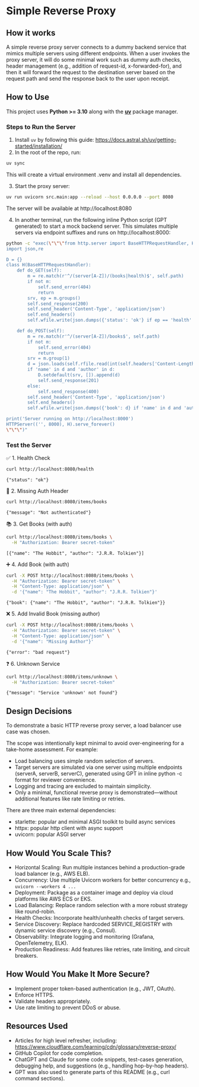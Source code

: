 # Simple Reverse Proxy

## How it works
A simple reverse proxy server connects to a dummy backend service that mimics multiple servers using different endpoints. When a user invokes the proxy server, it will do some minimal work such as dummy auth checks, header management (e.g., addition of request-id, x-forwarded-for), and then it will forward the request to the destination server based on the request path and send the response back to the user upon receipt.

## How to Use

This project uses **Python >= 3.10** along with the **[uv](https://docs.astral.sh/uv/)** package manager.

### Steps to Run the Server

1. Install `uv` by following this guide: https://docs.astral.sh/uv/getting-started/installation/
2. In the root of the repo, run:  
```bash
uv sync
```

This will create a virtual environment .venv and install all dependencies.

3. Start the proxy server:
```bash
uv run uvicorn src.main:app --reload --host 0.0.0.0 --port 8080
```
The server will be available at http://localhost:8080

4. In another terminal, run the following inline Python script (GPT generated) to start a mock backend server. This simulates multiple servers via endpoint suffixes and runs on http://localhost:8000:

```bash
python -c "exec(\"\"\"from http.server import BaseHTTPRequestHandler, HTTPServer
import json,re

D = {}
class H(BaseHTTPRequestHandler):
    def do_GET(self):
        m = re.match(r'^/(server[A-Z])/(books|health)$', self.path)
        if not m:
            self.send_error(404)
            return
        srv, ep = m.groups()
        self.send_response(200)
        self.send_header('Content-Type', 'application/json')
        self.end_headers()
        self.wfile.write(json.dumps({'status': 'ok'} if ep == 'health' else D.get(srv, [])).encode())

    def do_POST(self):
        m = re.match(r'^/(server[A-Z])/books$', self.path)
        if not m:
            self.send_error(404)
            return
        srv = m.group(1)
        d = json.loads(self.rfile.read(int(self.headers['Content-Length'])))
        if 'name' in d and 'author' in d:
            D.setdefault(srv, []).append(d)
            self.send_response(201)
        else:
            self.send_response(400)
        self.send_header('Content-Type', 'application/json')
        self.end_headers()
        self.wfile.write(json.dumps({'book': d} if 'name' in d and 'author' in d else {'error': 'bad request'}).encode())

print('Server running on http://localhost:8000')
HTTPServer(('', 8000), H).serve_forever()
\"\"\")"

```


### Test the Server

✅ 1. Health Check
```bash
curl http://localhost:8080/health
```
```
{"status": "ok"}
```

🚫 2. Missing Auth Header
```bash
curl http://localhost:8080/items/books
```
```
{"message": "Not authenticated"}
```

📚 3. Get Books (with auth)
```bash
curl http://localhost:8080/items/books \
  -H "Authorization: Bearer secret-token"
```
```
[{"name": "The Hobbit", "author": "J.R.R. Tolkien"}]
```

➕ 4. Add Book (with auth)
```bash
curl -X POST http://localhost:8080/items/books \
  -H "Authorization: Bearer secret-token" \
  -H "Content-Type: application/json" \
  -d '{"name": "The Hobbit", "author": "J.R.R. Tolkien"}'
```
```
{"book": {"name": "The Hobbit", "author": "J.R.R. Tolkien"}}
```


❌ 5. Add Invalid Book (missing author)
```bash
curl -X POST http://localhost:8080/items/books \
  -H "Authorization: Bearer secret-token" \
  -H "Content-Type: application/json" \
  -d '{"name": "Missing Author"}'
```
```
{"error": "bad request"}
```

❓ 6. Unknown Service
```bash
curl http://localhost:8080/items/unknown \
  -H "Authorization: Bearer secret-token"
```
```
{"message": "Service 'unknown' not found"}

```


## Design Decisions
To demonstrate a basic HTTP reverse proxy server, a load balancer use case was chosen.

The scope was intentionally kept minimal to avoid over-engineering for a take-home assessment. For example:
* Load balancing uses simple random selection of servers.
* Target servers are simulated via one server using multiple endpoints (serverA, serverB, serverC), generated using GPT in inline python -c format for reviewer convenience.
* Logging and tracing are excluded to maintain simplicity.
* Only a minimal, functional reverse proxy is demonstrated—without additional features like rate limiting or retries.

There are three main external dependencies:
* starlette: popular and minimal ASGI toolkit to build async services
* httpx: popular http client with async support
* uvicorn: popular ASGI server


## How Would You Scale This?
* Horizontal Scaling: Run multiple instances behind a production-grade load balancer (e.g., AWS ELB).
* Concurrency: Use multiple Uvicorn workers for better concurrency e.g., ```uvicorn --workers 4 ...```
* Deployment: Package as a container image and deploy via cloud platforms like AWS ECS or EKS.
* Load Balancing: Replace random selection with a more robust strategy like round-robin.
* Health Checks: Incorporate health/unhealth checks of target servers.
* Service Discovery: Replace hardcoded SERVICE_REGISTRY with dynamic service discovery (e.g., Consul).
* Observability: Integrate logging and monitoring (Grafana, OpenTelemetry, ELK).
* Production Readiness: Add features like retries, rate limiting, and circuit breakers.


## How Would You Make It More Secure?
* Implement proper token-based authentication (e.g., JWT, OAuth).
* Enforce HTTPS.
* Validate headers appropriately.
* Use rate limiting to prevent DDoS or abuse.


## Resources Used
* Articles for high level refresher, including: https://www.cloudflare.com/learning/cdn/glossary/reverse-proxy/
* GitHub Copilot for code completion.
* ChatGPT and Claude for some code snippets, test-cases generation, debugging help, and suggestions (e.g., handling hop-by-hop headers).
* GPT was also used to generate parts of this README (e.g., curl command sections).
